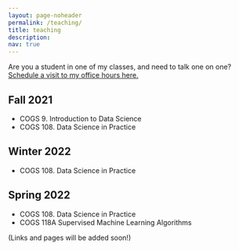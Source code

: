 ```yaml
---
layout: page-noheader
permalink: /teaching/
title: teaching
description:
nav: true
---
```


Are you a student in one of my classes, and need to talk one on one? [Schedule a visit to my office hours here.](https://calendar.google.com/calendar/selfsched?sstoken=UUFzQ2RXR3dOVnZwfGRlZmF1bHR8Nzg4NGE1Yzc1NmM0NGJlNzUyZmNjMzgxNGUzYWQ1NzM)

## Fall 2021
- COGS 9. Introduction to Data Science
- COGS 108. Data Science in Practice

## Winter 2022
- COGS 108. Data Science in Practice

## Spring 2022
- COGS 108. Data Science in Practice
- COGS 118A Supervised Machine Learning Algorithms


(Links and pages will be added soon!)


<!--- For now, this page is assumed to be a static description of your courses. You can convert it to a collection similar to `_projects/` so that you can have a dedicated page for eachcourse. --->
